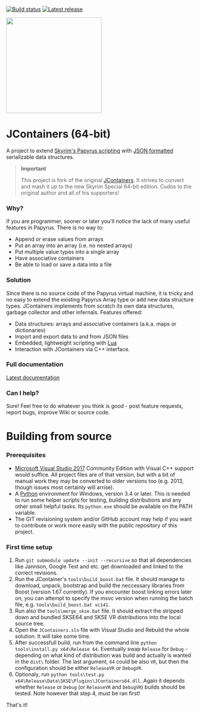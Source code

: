 [![Build status](https://ci.appveyor.com/api/projects/status/r8kex3xnxmktn1sq?svg=true)](https://ci.appveyor.com/project/ryobg/jcontainers)
[![Latest release](https://img.shields.io/github/release/ryobg/jcontainers/all.svg)](https://github.com/ryobg/jcontainers/releases)

<img src="logo.png?raw=true" height="256">

# JContainers (64-bit)

A project to extend [Skyrim's Papyrus
scripting](https://www.creationkit.com/index.php?title=Category:Papyrus) with
[JSON formatted](https://json.org/) serializable data structures.

> **Important**
>
> This project is fork of the original [JContainers](https://github.com/SilverIce/JContainers). It
> strives to convert and mash it up to the new Skyrim Special 64-bit edition. Cudos to the original
> author and all of his supporters!

### Why?

If you are programmer, sooner or later you'll notice the lack of many useful features in Papyrus.
There is no way to:

- Append or erase values from arrays
- Put an array into an array (i.e. no nested arrays)
- Put multiple value types into a single array
- Have associative containers 
- Be able to load or save a data into a file

### Solution

Since there is no source code of the Papyrus virtual machine, it is tricky and no easy to extend the
existing Papyrus Array type or add new data structure types. JContainers implements from scratch its
own data structures, garbage collector and other infernals. Features offered:

- Data structures: arrays and associative containers (a.k.a. maps or dictionaries)
- Import and export data to and from JSON files
- Embedded, lightweight scripting with [Lua](https://www.lua.org/)
- Interaction with JContainers via C++ interface.

### Full documentation

[Latest documentation](https://github.com/ryobg/jcontainers/wiki)

### Can I help?

Sure! Feel free to do whatever you think is good - post feature requests, report bugs, improve Wiki
or source code.

# Building from source

### Prerequisites

* [Microsoft Visual Studio 2017](https://www.visualstudio.com/downloads/) 
  Community Edition with Visual C++ support would suffice. All project files are of that version,
  but with a bit of manual work they may be converted to older versions too (e.g. 2013, though
  issues most certainly will arrise).
* A [Python](https://www.python.org/downloads/) environment for Windows, version 3.4 or later.
  This is needed to run some helper scripts for testing, building distributions and any other small
  helpful tasks. Its `python.exe` should be available on the PATH variable.
* The GIT revisioning system and/or GitHub account may help if you want to contribute or work more
  easily with the public repository of this project.

### First time setup

1. Run `git submodule update --init --recursive` so that all dependencies like Jannson, Google Test
   and etc. get downloaded and linked to the correct revisions.
2. Run the JContainer's `tools\build_boost.bat` file. It should manage to download, unpack,
   bootstrap and build the neccessary libraries from Boost (version 1.67 currently). If you encounter
   boost linking errors later on, you can attempt to specify the msvc version when running the batch
   file, e.g. `tools\build_boost.bat vc141`.
3. Run also the `tools\merge_skse.bat` file. It should extract the stripped down and bundled SKSE64
   and SKSE VR distributions into the local source tree.
4. Open the `JContainers.sln` file with Visual Studio and Rebuild the whole solution. It will take
   some time.
5. After successfull build, run from the command line `python tools\install.py x64\Release 64`.
   Eventually swap `Release` for `Debug` - depending on what kind of distribution was build and
   actually is wanted in the `dist\` folder. The last argument, `64` could be also `VR`, but then
   the configuration should be either `ReleaseVR` or `DebugVR`.
6. Optionaly, run `python tools\test.py x64\Release\Data\SKSE\Plugins\JContainers64.dll`. Again it
   depends whether `Release` or `Debug` (or `ReleaseVR` and `DebugVR`) builds should be tested. Note
   however that step 4, must be ran first!

That's it!

